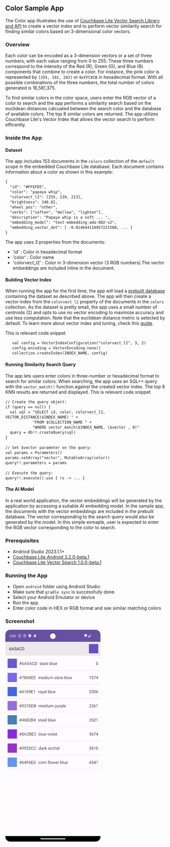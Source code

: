 ## Color Sample App ##

 The Color app illustrates the use of [Couchbase Lite Vector Search Library and API](https://docs.couchbase.com/couchbase-lite/3.2/android/vector-search.html) to create a vector index and to perform vector similarity search for finding similar colors based on 3-dimensional color vectors.

### Overview ###

Each color can be encoded as a 3-dimension vectors or a set of three numbers, with each value ranging from 0 to 255. These three numbers correspond to the intensity of the Red (R), Green (G), and Blue (B) components that combine to create a color. For instance, the pink color is represented by `[255, 192, 203]` or `0xFFC0CB` in hexadecimal format. With all possible combinations of the three numbers, the total number of colors generated is 16,581,375.

 To find similar colors in the color space, users enter the RGB vector of a color to search and the app performs a similarity search based on the euclidean distances calcuated between the search color and the database of available colors. The top 8 similar colors are returned. The app utilizes Couchbase Lite's Vector Index that allows the vector search to perform efficently.

### Inside the App ###

#### Dataset ####

The app includes 153 documents in the `colors` collection of the `default` scope in the embedded Couchbase Lite database. Each document contains information about a color as shown in this example:

```
{
  "id": "#FFEFD5",
  "color": "papaya whip",
  "colorvect_l2": [255, 239, 213],
  "brightness": 240.82,
  "wheel_pos": "other",
  "verbs": ["soften", "mellow", "lighten"],
  "description": "Papaya whip is a soft ... ",
  "embedding_model": "text-embedding-ada-002-v2",
  "embedding_vector_dot": [ -0.014644118957221508, ... ]
}
```
The app uses 3 properties from the documents:

* 'id' : Color in hexadecimal format
* 'color' : Color name
* 'colorvect_l2' : Color in 3-dimension vector (3 RGB numbers).The vector embeddings are included inline in the document.

#### Building Vector Index ####

When running the app for the first time, the app will load a [prebuilt database](https://docs.couchbase.com/couchbase-lite/3.2/android/prebuilt-database.html) containing the dataset as described above. The app will then create a vector index from the `colorvect_l2` property of the documents in the `colors` collection. As the dataset is pretty small, the app uses a small number of centroids (2) and opts to use no vector encoding to maximize accuracy and use less computation. Note that the euclidean distance metric is selected by default. To learn more about vector index and tuning, check this [guide](https://github.com/couchbaselabs/mobile-vector-search/blob/main/docs/Tuning.md).

This is relevant code snippet
```
   val config = VectorIndexConfiguration("colorvect_l2", 3, 2)
   config.encoding = VectorEncoding.none()
   collection.createIndex(INDEX_NAME, config)
```

#### Running Similarity Search Query ####

The app lets users enter colors in three-number or hexadecimal format to search for similar colors. When searching, the app uses an SQL++ query with the `vector_match()` function against the created vector index. The top 8 KNN results are returned and displayed.
This is relevant code snippet

```
// Create the query object:
if (query == null) {
  val sql = "SELECT id, color, colorvect_l2, VECTOR_DISTANCE($INDEX_NAME) " +
            "FROM $COLLECTION_NAME " +
            "WHERE vector_match($INDEX_NAME, \$vector , 8)"
  query = db!!.createQuery(sql)
}

// Set $vector parameter on the query:
val params = Parameters()
params.setArray("vector", MutableArray(color))
query!!.parameters = params

// Execute the query:
query!!.execute().use { rs -> ... }
```
#### The AI Model ####

 In a real world application, the vector embeddings will be generated by the application by accessing a suitable AI embedding model. In the sample app, the documents with the vector embeddings are included in the prebuilt database. The vector corresponding to the search query would also be generated by the model. In this simple exmaple, user is expected to enter the RGB vector corresponding to the color to search.
 
### Prerequisites ###

* Andriod Studio 2023.1.1+
* [Couchbase Lite Android 3.2.0-beta.1](https://docs.couchbase.com/couchbase-lite/3.2/android/gs-install.html)
* [Couchbase Lite Vector Search 1.0.0-beta.1](https://docs.couchbase.com/couchbase-lite/3.2/android/gs-install.html)

### Running the App ###

* Open `android` folder using Android Studio.
* Make sure that `gradle sync` is successfully done.
* Select your Android Emulator or device
* Run the app.
* Enter color code in HEX or RGB format and see similar matching colors

### Screenshot ###

<img src="images/screenshot.png" width="300"/>
